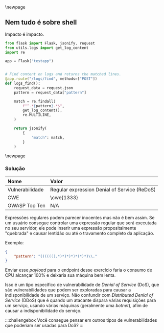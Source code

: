 \newpage
## Nem tudo é sobre shell

Impacto é impacto.

```python
from flask import Flask, jsonify, request
from utils.logs import get_log_content
import re

app = Flask("testapp")


# Find content on logs and returns the matched lines.
@app.route("/logs/find", methods=["POST"])
def logs_find():
    request_data = request.json
    pattern = request_data["pattern"]

    match = re.findall(
        f"^.*{pattern}.*$",
        get_log_content(),
        re.MULTILINE,
    )

    return jsonify(
        {
            "match": match,
        }
    )
```


\newpage
### Solução

| **Nome**        | **Valor**                                    |
| :-------------- | :------------------------------------------- |
| Vulnerabilidade | Regular expression Denial of Service (ReDoS) |
| CWE             | \cwe{1333}                                   |
| OWASP Top Ten   | N/A                                          |


Expressões regulares podem parecer inocentes mas não é bem assim. Se um usuário consegue controlar
uma expressão regular que será executada no seu servidor, ele pode inserir uma expressão
propositalmente "quebrada" e causar lentidão ou até o travamento completo da aplicação.

Exemplo:

```json
{
    "pattern": "(((((((.*)*)*)*)*)*)*)\\."
}
```

Enviar esse *payload* para o endpoint desse exercício faria o consumo de CPU alcançar 100% e
deixaria sua máquina bem lenta.

Isso é um tipo específico de vulnerabilidade de *Denial of Service* (DoS), que são vulnerabilidades
que podem ser exploradas para causar a indisponibilidade de um serviço. Não confundir com
*Distributed Denial of Service* (DDoS) que é quando um atacante dispara várias requisições para
um serviço, usando várias máquinas (geralmente uma *botnet*), afim de causar a indisponibilidade
do serviço.

:::challengebox
Você consegue pensar em outros tipos de vulnerabilidades que poderiam ser usadas para DoS?
:::
